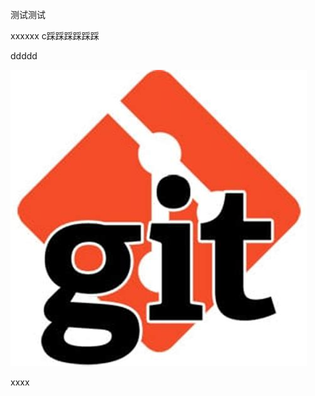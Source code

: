 测试测试

xxxxxx
c踩踩踩踩踩踩

ddddd

![](https://github.com/yuanrendao/jianghu/blob/master/Images/git.jpg)

xxxx
